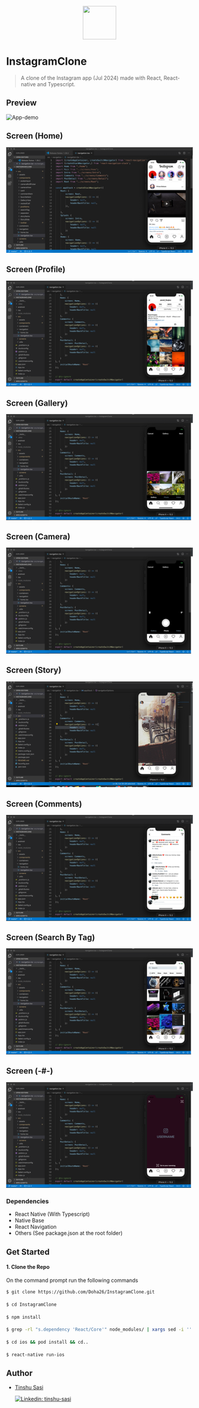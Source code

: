 <p align="center">
    <img width="90" height="90" src="https://i.ibb.co/T1CdkGm/insta.jpg">
</p>

# InstagramClone

> A clone of the Instagram app (Jul 2024) made with React, React-native and Typescript.

## Preview

![App-demo](./src/screenshots/Demo.gif)

## Screen (Home)

![App-demo](./src/screenshots/Demo1.png)

## Screen (Profile)

![App-demo](./src/screenshots/Demo2.png)

## Screen (Gallery)

![App-demo](./src/screenshots/Demo3.png)

## Screen (Camera)

![App-demo](./src/screenshots/Demo4.png)

## Screen (Story)

![App-demo](./src/screenshots/Demo8.png)

## Screen (Comments)

![App-demo](./src/screenshots/Demo5.png)

## Screen (Search By Tag)

![App-demo](./src/screenshots/Demo7.png)

## Screen (-#-)

![App-demo](./src/screenshots/Demo6.png)

### Dependencies

- React Native (With Typescript)
- Native Base
- React Navigation
- Others (See package.json at the root folder)

## Get Started

#### 1. Clone the Repo

On the command prompt run the following commands

```sh
$ git clone https://github.com/Doha26/InstagramClone.git

$ cd InstagramClone

$ npm install

$ grep -rl "s.dependency 'React/Core'" node_modules/ | xargs sed -i '' 's=React/Core=React-Core=g' // To replace React/Core with React-core for all dependencies that use it

$ cd ios && pod install && cd..

$ react-native run-ios

```

## Author

- [Tinshu Sasi](mailto:thetinshusasi@gmail.com)

  [![Linkedin: tinshu-sasi](https://img.shields.io/badge/-Tinshu%20Sasi-blue?style=flat-square&logo=Linkedin&logoColor=white&link=https://www.linkedin.com/in/tinshu-sasi-320899142/)](https://www.linkedin.com/in/tinshu-sasi-320899142/)
